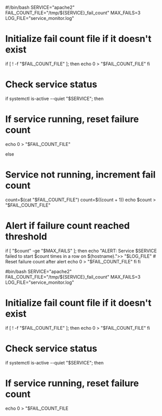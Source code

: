 #!/bin/bash
SERVICE="apache2"
FAIL_COUNT_FILE="/tmp/${SERVICE}_fail_count"
MAX_FAILS=3
LOG_FILE="service_monitor.log"
# Initialize fail count file if it doesn't exist
if [ ! -f "$FAIL_COUNT_FILE" ]; then
  echo 0 > "$FAIL_COUNT_FILE"
fi
# Check service status
if systemctl is-active --quiet "$SERVICE"; then
  # If service running, reset failure count
  echo 0 > "$FAIL_COUNT_FILE"
  
else
  # Service not running, increment fail count
  count=$(cat "$FAIL_COUNT_FILE")
  count=$((count + 1))
  echo $count > "$FAIL_COUNT_FILE"
  # Alert if failure count reached threshold
  if [ "$count" -ge "$MAX_FAILS" ]; then
    echo "ALERT: Service $SERVICE failed to start $count times in a row on $(hostname).">> "$LOG_FILE"
    # Reset failure count after alert
    echo 0 > "$FAIL_COUNT_FILE"
  fi
fi



#bin/bash
SERVICE="apache2"
FAIL_COUNT_FILE="/tmp/${SERVICE}_fail_count"
MAX_FAILS=3
LOG_FILE="service_monitor.log"
# Initialize fail count file if it doesn't exist
if [ ! -f "$FAIL_COUNT_FILE" ]; then
  echo 0 > "$FAIL_COUNT_FILE"
fi
# Check service status
if systemctl is-active --quiet "$SERVICE"; then
  # If service running, reset failure count
  echo 0 > "$FAIL_COUNT_FILE